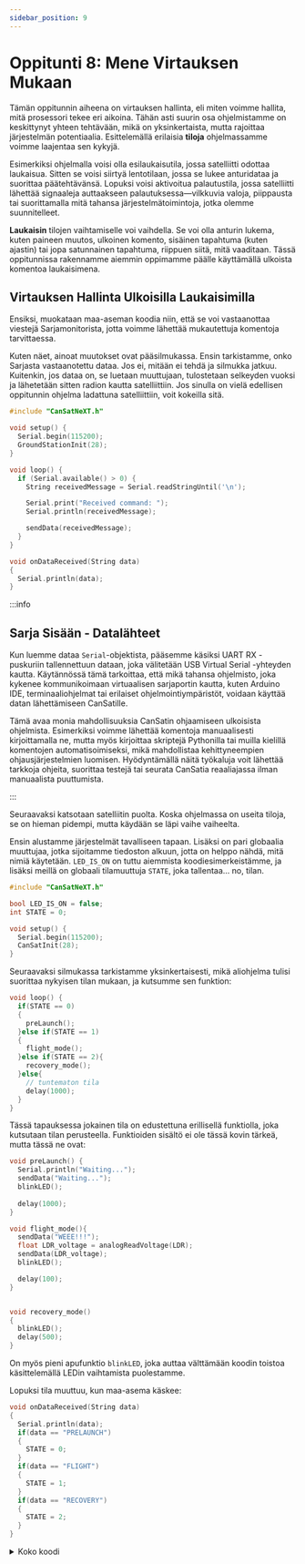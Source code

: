 ```yaml
---
sidebar_position: 9
---
```


# Oppitunti 8: Mene Virtauksen Mukaan

Tämän oppitunnin aiheena on virtauksen hallinta, eli miten voimme hallita, mitä prosessori tekee eri aikoina. Tähän asti suurin osa ohjelmistamme on keskittynyt yhteen tehtävään, mikä on yksinkertaista, mutta rajoittaa järjestelmän potentiaalia. Esittelemällä erilaisia **tiloja** ohjelmassamme voimme laajentaa sen kykyjä.

Esimerkiksi ohjelmalla voisi olla esilaukaisutila, jossa satelliitti odottaa laukaisua. Sitten se voisi siirtyä lentotilaan, jossa se lukee anturidataa ja suorittaa päätehtävänsä. Lopuksi voisi aktivoitua palautustila, jossa satelliitti lähettää signaaleja auttaakseen palautuksessa—vilkkuvia valoja, piippausta tai suorittamalla mitä tahansa järjestelmätoimintoja, jotka olemme suunnitelleet.

**Laukaisin** tilojen vaihtamiselle voi vaihdella. Se voi olla anturin lukema, kuten paineen muutos, ulkoinen komento, sisäinen tapahtuma (kuten ajastin) tai jopa satunnainen tapahtuma, riippuen siitä, mitä vaaditaan. Tässä oppitunnissa rakennamme aiemmin oppimamme päälle käyttämällä ulkoista komentoa laukaisimena.

## Virtauksen Hallinta Ulkoisilla Laukaisimilla

Ensiksi, muokataan maa-aseman koodia niin, että se voi vastaanottaa viestejä Sarjamonitorista, jotta voimme lähettää mukautettuja komentoja tarvittaessa.

Kuten näet, ainoat muutokset ovat pääsilmukassa. Ensin tarkistamme, onko Sarjasta vastaanotettu dataa. Jos ei, mitään ei tehdä ja silmukka jatkuu. Kuitenkin, jos dataa on, se luetaan muuttujaan, tulostetaan selkeyden vuoksi ja lähetetään sitten radion kautta satelliittiin. Jos sinulla on vielä edellisen oppitunnin ohjelma ladattuna satelliittiin, voit kokeilla sitä.

```Cpp title="Maa-asema, joka voi lähettää komentoja"
#include "CanSatNeXT.h"

void setup() {
  Serial.begin(115200);
  GroundStationInit(28);
}

void loop() {
  if (Serial.available() > 0) {
    String receivedMessage = Serial.readStringUntil('\n'); 

    Serial.print("Received command: ");
    Serial.println(receivedMessage);

    sendData(receivedMessage);  
  }
}

void onDataReceived(String data)
{
  Serial.println(data);
}
```

:::info

## Sarja Sisään - Datalähteet

Kun luemme dataa `Serial`-objektista, pääsemme käsiksi UART RX -puskuriin tallennettuun dataan, joka välitetään USB Virtual Serial -yhteyden kautta. Käytännössä tämä tarkoittaa, että mikä tahansa ohjelmisto, joka kykenee kommunikoimaan virtuaalisen sarjaportin kautta, kuten Arduino IDE, terminaaliohjelmat tai erilaiset ohjelmointiympäristöt, voidaan käyttää datan lähettämiseen CanSatille.

Tämä avaa monia mahdollisuuksia CanSatin ohjaamiseen ulkoisista ohjelmista. Esimerkiksi voimme lähettää komentoja manuaalisesti kirjoittamalla ne, mutta myös kirjoittaa skriptejä Pythonilla tai muilla kielillä komentojen automatisoimiseksi, mikä mahdollistaa kehittyneempien ohjausjärjestelmien luomisen. Hyödyntämällä näitä työkaluja voit lähettää tarkkoja ohjeita, suorittaa testejä tai seurata CanSatia reaaliajassa ilman manuaalista puuttumista.

:::

Seuraavaksi katsotaan satelliitin puolta. Koska ohjelmassa on useita tiloja, se on hieman pidempi, mutta käydään se läpi vaihe vaiheelta.

Ensin alustamme järjestelmät tavalliseen tapaan. Lisäksi on pari globaalia muuttujaa, jotka sijoitamme tiedoston alkuun, jotta on helppo nähdä, mitä nimiä käytetään. `LED_IS_ON` on tuttu aiemmista koodiesimerkeistämme, ja lisäksi meillä on globaali tilamuuttuja `STATE`, joka tallentaa... no, tilan.

```Cpp title="Alustaminen"
#include "CanSatNeXT.h"

bool LED_IS_ON = false;
int STATE = 0;

void setup() {
  Serial.begin(115200);
  CanSatInit(28);
}
```
Seuraavaksi silmukassa tarkistamme yksinkertaisesti, mikä aliohjelma tulisi suorittaa nykyisen tilan mukaan, ja kutsumme sen funktion:

```Cpp title="Silmukka"
void loop() {
  if(STATE == 0)
  {
    preLaunch();
  }else if(STATE == 1)
  {
    flight_mode();
  }else if(STATE == 2){
    recovery_mode();
  }else{
    // tuntematon tila
    delay(1000);
  }
}
```

Tässä tapauksessa jokainen tila on edustettuna erillisellä funktiolla, joka kutsutaan tilan perusteella. Funktioiden sisältö ei ole tässä kovin tärkeä, mutta tässä ne ovat:

```Cpp title="Aliohjelmat"
void preLaunch() {
  Serial.println("Waiting...");
  sendData("Waiting...");
  blinkLED();
  
  delay(1000);
}

void flight_mode(){
  sendData("WEEE!!!");
  float LDR_voltage = analogReadVoltage(LDR);
  sendData(LDR_voltage);
  blinkLED();

  delay(100);
}


void recovery_mode()
{
  blinkLED();
  delay(500);
}
```

On myös pieni apufunktio `blinkLED`, joka auttaa välttämään koodin toistoa käsittelemällä LEDin vaihtamista puolestamme.

Lopuksi tila muuttuu, kun maa-asema käskee:

```Cpp title="Komennon vastaanottamisen palautekutsu"
void onDataReceived(String data)
{
  Serial.println(data);
  if(data == "PRELAUNCH")
  {
    STATE = 0;
  }
  if(data == "FLIGHT")
  {
    STATE = 1;
  }
  if(data == "RECOVERY")
  {
    STATE = 2;
  }
}
```

<details>
  <summary>Koko koodi</summary>
  <p>Tässä on koko koodi käteväksesi.</p>
```Cpp title="Satelliitti, jossa on useita tiloja"
#include "CanSatNeXT.h"

bool LED_IS_ON = false;
int STATE = 0;

void setup() {
  Serial.begin(115200);
  CanSatInit(28);
}


void loop() {
  if(STATE == 0)
  {
    preLaunch();
  }else if(STATE == 1)
  {
    flight_mode();
  }else if(STATE == 2){
    recovery_mode();
  }else{
    // tuntematon tila
    delay(1000);
  }
}

void preLaunch() {
  Serial.println("Waiting...");
  sendData("Waiting...");
  blinkLED();
  
  delay(1000);
}

void flight_mode(){
  sendData("WEEE!!!");
  float LDR_voltage = analogReadVoltage(LDR);
  sendData(LDR_voltage);
  blinkLED();

  delay(100);
}


void recovery_mode()
{
  blinkLED();
  delay(500);
}

void blinkLED()
{
  if(LED_IS_ON)
  {
    digitalWrite(LED, LOW);
  }else{
    digitalWrite(LED, HIGH);
  }
  LED_IS_ON = !LED_IS_ON;
}

void onDataReceived(String data)
{
  Serial.println(data);
  if(data == "PRELAUNCH")
  {
    STATE = 0;
  }
  if(data == "FLIGHT")
  {
    STATE = 1;
  }
  if(data == "RECOVERY")
  {
    STATE = 2;
  }
}
```
</details>

Tämän avulla voimme nyt hallita, mitä satelliitti tekee ilman fyysistä pääsyä siihen. Sen sijaan voimme vain lähettää komennon maa-asemalta ja satelliitti tekee mitä haluamme.

:::tip[Harjoitus]

Luo ohjelma, joka mittaa anturia tietyllä taajuudella, jota voidaan muuttaa etäkomennolla mihin tahansa arvoon. Yritä muokata viivearvoa suoraan komennolla aliohjelmien sijaan.

Yritä myös tehdä siitä sietokykyinen odottamattomille syötteille, kuten "-1", "ABCDFEG" tai "".

Bonus-harjoituksena tee uusi asetus pysyväksi uudelleenkäynnistysten välillä, jotta kun satelliitti sammutetaan ja käynnistetään uudelleen, se jatkaa lähettämistä uudella taajuudella sen sijaan, että palaisi alkuperäiseen. Vihjeenä, [oppitunti 5](./lesson5.md) voi olla hyödyllinen.

:::

---

Seuraavassa oppitunnissa teemme datan tallennuksesta, viestinnästä ja käsittelystä merkittävästi tehokkaampaa ja nopeampaa käyttämällä binääridataa. Vaikka se saattaa aluksi tuntua abstraktilta, datan käsittely binäärinä numeroiden sijaan yksinkertaistaa monia tehtäviä, sillä se on tietokoneen oma kieli.

[Napsauta tästä seuraavaan oppituntiin!](./lesson9)